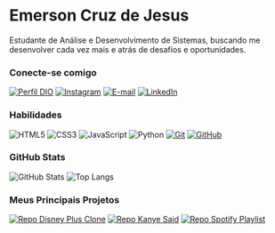 # Emerson Cruz de Jesus

Estudante de Análise e Desenvolvimento de Sistemas, buscando me desenvolver cada vez mais e atrás de desafios e oportunidades.

### Conecte-se comigo

[![Perfil DIO](https://img.shields.io/badge/-Meu%20Perfil%20na%20DIO-30A3DC?style=for-the-badge)](https://web.dio.me/users/emersoncruz73)
[![Instagram](https://img.shields.io/badge/Instagram-000?style=for-the-badge&logo=instagram&logoColor=E94D5F)](https://www.instagram.com/emersonjesus00/)
[![E-mail](https://img.shields.io/badge/-Email-000?style=for-the-badge&logo=microsoft-outlook&logoColor=E94D5F)](mailto:emersoncj777@gmail.com)
[![LinkedIn](https://img.shields.io/badge/-LinkedIn-000?style=for-the-badge&logo=linkedin&logoColor=30A3DC)](https://www.linkedin.com/in/emerson-jesus-b84266195/)

### Habilidades

![HTML5](https://img.shields.io/badge/HTML-000?style=for-the-badge&logo=html5&logoColor=30A3DC)
![CSS3](https://img.shields.io/badge/CSS3-000?style=for-the-badge&logo=css3&logoColor=E94D5F)
![JavaScript](https://img.shields.io/badge/JavaScript-000?style=for-the-badge&logo=javascript&logoColor=30A3DC)
![Python](https://img.shields.io/badge/Python-000?style=for-the-badge&logo=python&logoColor=30A3DC)
[![Git](https://img.shields.io/badge/Git-000?style=for-the-badge&logo=git&logoColor=E94D5F)](https://git-scm.com/doc)
[![GitHub](https://img.shields.io/badge/GitHub-000?style=for-the-badge&logo=github&logoColor=30A3DC)](https://docs.github.com/)

### GitHub Stats

![GitHub Stats](https://github-readme-stats.vercel.app/api?username=EmersonJesus&theme=transparent&bg_color=000&border_color=30A3DC&show_icons=true&icon_color=30A3DC&title_color=E94D5F&text_color=FFF)
![Top Langs](https://github-readme-stats-git-masterrstaa-rickstaa.vercel.app/api/top-langs/?username=EmersonJesus&layout=compact&bg_color=000&border_color=30A3DC&title_color=E94D5F&text_color=FFF)


### Meus Principais Projetos


[![Repo Disney Plus Clone](https://github-readme-stats.vercel.app/api/pin/?username=EmersonJesus&repo=Disney-Plus-Clone&bg_color=000&border_color=30A3DC&show_icons=true&icon_color=30A3DC&title_color=E94D5F&text_color=FFF)](https://github.com/EmersonJesus/Disney-Plus-Clone)
[![Repo Kanye Said](https://github-readme-stats.vercel.app/api/pin/?username=EmersonJesus&repo=Kanye-Said&bg_color=000&border_color=30A3DC&show_icons=true&icon_color=30A3DC&title_color=E94D5F&text_color=FFF)](https://github.com/EmersonJesus/Kanye-Said)
[![Repo Spotify Playlist](https://github-readme-stats.vercel.app/api/pin/?username=EmersonJesus&repo=Spotify-Playlist-Generator&bg_color=000&border_color=30A3DC&show_icons=true&icon_color=30A3DC&title_color=E94D5F&text_color=FFF)](https://github.com/EmersonJesus/Spotify-Playlist-Generator)
